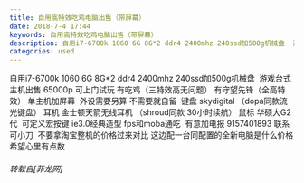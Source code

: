 ```yaml
---
title: 自用高特效吃鸡电脑出售（带屏幕）
date: 2018-7-4 17:44
keywords: 自用高特效吃鸡电脑出售（带屏幕）
description: 自用i7-6700k 1060 6G 8G*2 ddr4 2400mhz 240ssd加500g机械盘  游戏台式主机出售 65000p 可上门试玩 有吃鸡（三特效高无问题） 有守望先锋（全高特效） 单主机加屏幕  外设需要另算 不需要就自留  键盘 skydigital （dopa同款流光键盘） 耳机 金士顿天箭无线耳机 （shroud同款 30小时续航） 鼠标 华硕大G2代  可定义宏按键 ie3.0经典造型 fps和moba通吃  有意加电报 9157401893 联系 可小刀  不要拿淘宝整机的价格过来对比 这边配一台同配置的全新电脑是什么价格希望心里有点数 
categories: used
---
```

<td class="t_f" id="postmessage_1479129">

自用i7-6700k 1060 6G 8G*2 ddr4 2400mhz 240ssd加500g机械盘  游戏台式主机出售 65000p 可上门试玩 有吃鸡（三特效高无问题） 有守望先锋（全高特效） 单主机加屏幕  外设需要另算 不需要就自留  键盘 skydigital （dopa同款流光键盘） 耳机 金士顿天箭无线耳机 （shroud同款 30小时续航） 鼠标 华硕大G2代  可定义宏按键 ie3.0经典造型 fps和moba通吃  有意加电报 9157401893 联系 可小刀  不要拿淘宝整机的价格过来对比 这边配一台同配置的全新电脑是什么价格希望心里有点数 </td>
###### 转载自[菲龙网]